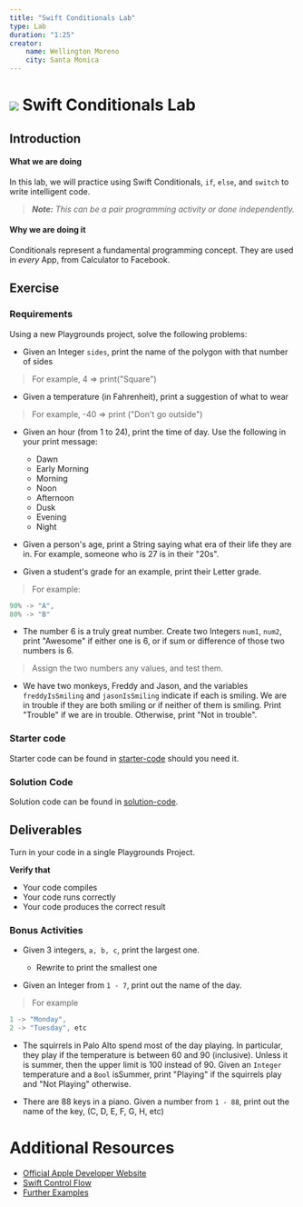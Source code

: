 ```yaml
---
title: "Swift Conditionals Lab"
type: Lab
duration: "1:25"
creator:
    name: Wellington Moreno
    city: Santa Monica
---
```


# ![](https://ga-dash.s3.amazonaws.com/production/assets/logo-9f88ae6c9c3871690e33280fcf557f33.png) Swift Conditionals Lab

## Introduction

#### What we are doing

In this lab, we will practice using Swift Conditionals, `if`, `else`, and `switch` to write intelligent code.

> ***Note:*** _This can be a pair programming activity or done independently._


#### Why we are doing it

Conditionals represent a fundamental programming concept. They are used in _every_ App, from Calculator to Facebook.

## Exercise

### Requirements

Using a new Playgrounds project, solve the following problems:

+ Given an Integer `sides`, print the name of the polygon with that number of sides
> For example, 4 => print("Square")

+ Given a temperature (in Fahrenheit), print a suggestion of what to wear
> For example, -40 => print ("Don't go outside")

+ Given an hour (from 1 to 24), print the time of day.  Use the following in your print message:
    + Dawn
    + Early Morning
    + Morning
    + Noon
    + Afternoon
    + Dusk
    + Evening
    + Night


+ Given a person's age, print a String saying what era of their life they are in. For example, someone who is 27 is in their "20s".


+ Given a student's grade for an example, print their Letter grade.
> For example:
```js
90% -> "A",
80% -> "B"
```

+ The number 6 is a truly great number. Create two Integers `num1`, `num2`, print "Awesome" if either one is 6, or if sum or difference of those two numbers is 6.
> Assign the two numbers any values, and test them.

+  We have two monkeys, Freddy and Jason, and the variables `freddyIsSmiling` and `jasonIsSmiling` indicate if each is smiling. We are in trouble if they are both smiling or if neither of them is smiling. Print "Trouble" if we are in trouble. Otherwise, print "Not in trouble".


### Starter code
Starter code can be found in [starter-code](starter-code) should you need it.


### Solution Code
Solution code can be found in [solution-code](solution-code).

## Deliverables

Turn in your code in a single Playgrounds Project.

**Verify that**
+ Your code compiles
+ Your code runs correctly
+ Your code produces the correct result


### Bonus Activities

+ Given 3 integers, `a, b, c`, print the largest one.
    + Rewrite to print the smallest one

+ Given an Integer from `1 - 7`, print out the name of the day.
> For example
```js
1 -> "Monday",
2 -> "Tuesday", etc
```

+ The squirrels in Palo Alto spend most of the day playing. In particular, they play if the temperature is between 60 and 90 (inclusive). Unless it is summer, then the upper limit is 100 instead of 90. Given an `Integer` temperature and a `Bool` isSummer, print "Playing" if the squirrels play and "Not Playing" otherwise.

+ There are 88 keys in a piano. Given a number from `1 - 88`, print out the name of the key, (C, D, E, F, G, H, etc)

# Additional Resources

+ [Official Apple Developer Website](https://developer.apple.com/library/ios/navigation/)
+ [Swift Control Flow](https://developer.apple.com/library/ios/documentation/Swift/Conceptual/Swift_Programming_Language/ControlFlow.html#//apple_ref/doc/uid/TP40014097-CH9-ID120)
+ [Further Examples](https://www.weheartswift.com/conditionals/)
